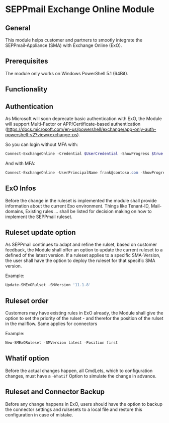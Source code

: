 # SEPPmail Exchange Online Module

## General

This module helps customer and partners to smootly integrate the SEPPmail-Appliance (SMA) with Exchange Online (ExO).

## Prerequisites

The module only works on Windows PowerShell 5.1 (64Bit).

## Functionality

## Authentication

As Microsoft will soon deprecate basic authentication with ExO, the Module will support Multi-Factor or APP/Certificate-based authentication (https://docs.microsoft.com/en-us/powershell/exchange/app-only-auth-powershell-v2?view=exchange-ps).

So you can login without MFA with:
```powershell
Connect-ExchangeOnline -Credential $UserCredential -ShowProgress $true
```

And with MFA:
```powershell
Connect-ExchangeOnline -UserPrincipalName frank@contoso.com -ShowProgress $true
```

## ExO Infos

Before the change in the ruleset is implemented the module shall provide information about the current Exo environment. Things like
Tenant-ID, Mail-domains, Existing rules ... shall be listed for decision making on how to implement the SEPPmail ruleset.

## Ruleset update option

As SEPPmail continues to adapt and refine the rulset, based on customer feedback, the Module shall offer an option to update
the current ruleset to a defined of the latest version. If a ruleset applies to a specific SMA-Version, the user shall have the option to deploy the ruleset for that specific SMA version.

Example:
```powershell
Update-SMExORulset -SMVersion '11.1.8'
```

## Ruleset order

Customers may have existing rules in ExO already, the Module shall give the option to set the priority of the rulset - and therefor the position of the rulset in the mailflow. Same applies for connectors

Example:
```powershell
New-SMExORuleset -SMVersion latest -Position first
```

## Whatif option

Before the actual changes happen, all CmdLets, which to configuration changes, must have a `-Whatif` Option to simulate the change in advance.

## Ruleset and Connector Backup

Before any change happens in ExO, users should have the option to backup the connector settings and rulsesets to a local file and restore this configuration in case of mistake.
